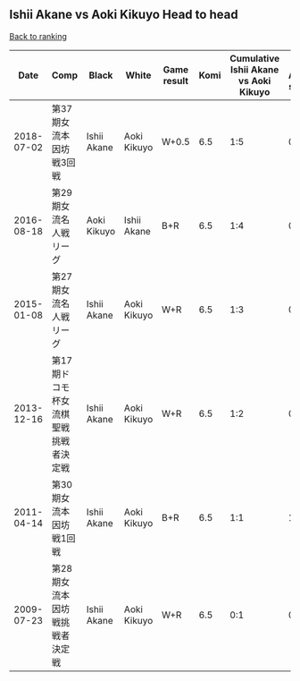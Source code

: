 ## Ishii Akane vs Aoki Kikuyo Head to head

[Back to ranking](../../index.md)




| **Date** | **Comp** | **Black** | **White** | **Game result** | **Komi** | **Cumulative Ishii Akane vs Aoki Kikuyo** | **Ishii Akane streak** | **Aoki Kikuyo streak** | 
| --- | --- | --- | --- | --- | --- | --- | --- | --- |
| 2018-07-02 | 第37期女流本因坊戦3回戦 | Ishii Akane | Aoki Kikuyo | W+0.5 | 6.5 | 1:5 | 0 | 4 | 
| 2016-08-18 | 第29期女流名人戦リーグ | Aoki Kikuyo | Ishii Akane | B+R | 6.5 | 1:4 | 0 | 3 | 
| 2015-01-08 | 第27期女流名人戦リーグ | Ishii Akane | Aoki Kikuyo | W+R | 6.5 | 1:3 | 0 | 2 | 
| 2013-12-16 | 第17期ドコモ杯女流棋聖戦挑戦者決定戦 | Ishii Akane | Aoki Kikuyo | W+R | 6.5 | 1:2 | 0 | 1 | 
| 2011-04-14 | 第30期女流本因坊戦1回戦 | Ishii Akane | Aoki Kikuyo | B+R | 6.5 | 1:1 | 1 | 0 | 
| 2009-07-23 | 第28期女流本因坊戦挑戦者決定戦 | Ishii Akane | Aoki Kikuyo | W+R | 6.5 | 0:1 | 0 | 1 |





